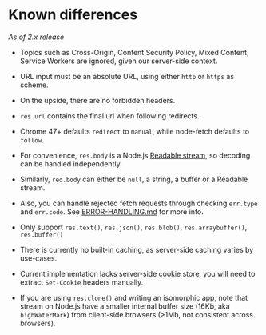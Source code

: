 
Known differences
=================

*As of 2.x release*

- Topics such as Cross-Origin, Content Security Policy, Mixed Content, Service Workers are ignored, given our server-side context.

- URL input must be an absolute URL, using either `http` or `https` as scheme.

- On the upside, there are no forbidden headers.

- `res.url` contains the final url when following redirects.

- Chrome 47+ defaults `redirect` to `manual`, while node-fetch defaults to `follow`.

- For convenience, `res.body` is a Node.js [Readable stream][readable-stream], so decoding can be handled independently.

- Similarly, `req.body` can either be `null`, a string, a buffer or a Readable stream.

- Also, you can handle rejected fetch requests through checking `err.type` and `err.code`. See [ERROR-HANDLING.md][] for more info.

- Only support `res.text()`, `res.json()`, `res.blob()`, `res.arraybuffer()`, `res.buffer()`

- There is currently no built-in caching, as server-side caching varies by use-cases.

- Current implementation lacks server-side cookie store, you will need to extract `Set-Cookie` headers manually.

- If you are using `res.clone()` and writing an isomorphic app, note that stream on Node.js have a smaller internal buffer size (16Kb, aka `highWaterMark`) from client-side browsers (>1Mb, not consistent across browsers).

[readable-stream]: https://nodejs.org/api/stream.html#stream_readable_streams
[ERROR-HANDLING.md]: https://github.com/bitinn/node-fetch/blob/master/ERROR-HANDLING.md
